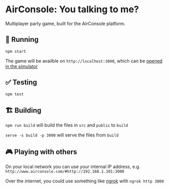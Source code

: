 # AirConsole: You talking to me?

Multiplayer party game, built for the AirConsole platform.

## 🏃 Running

`npm start`

The game will be availble on `http://localhost:3000`, which can be [opened in the simulator](http://www.airconsole.com/simulator/?http=1#http://localhost:3000)

## ✅ Testing

`npm test`

## 🏗 Building

`npm run build` will build the files in `src` and `public` to `build`

`serve -s build -p 3000` will serve the files from `build`

## 🎮 Playing with others

On your local network you can use your internal IP address, e.g. `http://www.airconsole.com/#http://192.168.1.101:3000`

Over the internet, you could use something like [ngrok](https://ngrok.com/) with `ngrok http 3000`